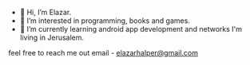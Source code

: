 - 👋 Hi, I’m Elazar.
- 👀 I’m interested in programming, books and games.
- 🌱 I’m currently learning android app development and networks
  I'm living in Jerusalem.
  
 feel free to reach me out email - elazarhalper@gmail.com

<!---
Elazar-Halperin/Elazar-Halperin is a ✨ special ✨ repository because its `README.md` (this file) appears on your GitHub profile.
You can click the Preview link to take a look at your changes.
--->
